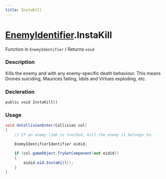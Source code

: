 ```yaml
---
title: InstaKill
---
```


# [EnemyIdentifier](../).InstaKill

Function in `EnemyIdentifier` / Returns `void`

### Description
Kills the enemy and with any enemy-specific death behaviour. This means Drones suiciding, Maurices falling, Idols and Virtues exploding, etc.

### Decleration
`public void InstaKill()`

### Usage 
```cs
void OnCollisionEnter(Collision col) 
{
    // If an enemy limb is touched, kill the enemy it belongs to.

    EnemyIdentifierIdentifier eidid;

    if (col.gameObject.TryGetComponent(out eidid)) 
    {
        eidid.eid.InstaKill();
    }
}
```